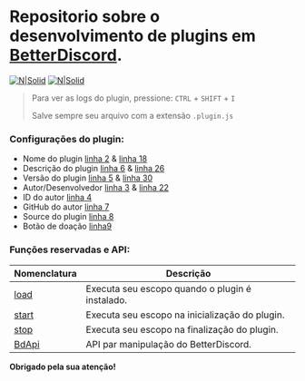 # Repositorio sobre o desenvolvimento de plugins em [BetterDiscord](https://github.com/BetterDiscord/Installer/releases/tag/v1.0.0-beta).

[![N|Solid](https://cdn.discordapp.com/attachments/631607183301148672/724397007170568313/paypal.png)](https://www.paypal.com/cgi-bin/webscr?cmd=_donations&business=fabinhoec2210@gmail.com&item_name=F%C3%A1bio&currency_code=BRL)  [![N|Solid](https://cdn.discordapp.com/attachments/631607183301148672/724397005543178270/picpay.png)](https://app.picpay.com/user/smuu)

> Para ver as logs do plugin, pressione: `CTRL` + `SHIFT` + `I`
> 
> Salve sempre seu arquivo com a extensão `.plugin.js`

### Configurações do plugin:
- Nome do plugin [linha 2](/TemplatePlugin.plugin.js#L2) & [linha 18](/TemplatePlugin.plugin.js#L18)
- Descrição do plugin [linha 6](/TemplatePlugin.plugin.js#L6) & [linha 26](/TemplatePlugin.plugin.js#L26)
- Versão do plugin [linha 5](/TemplatePlugin.plugin.js#L5) & [linha 30](/TemplatePlugin.plugin.js#L30)
- Autor/Desenvolvedor [linha 3](/TemplatePlugin.plugin.js#L3) & [linha 22](/TemplatePlugin.plugin.js#L22)
- ID do autor [linha 4](/TemplatePlugin.plugin.js#L4)
- GitHub do autor [linha 7](/TemplatePlugin.plugin.js#L7)
- Source do plugin [linha 8](/TemplatePlugin.plugin.js#L8)
- Botão de doação [linha9](/TemplatePlugin.plugin.js#L9)

### Funções reservadas e API:

| Nomenclatura | Descrição |
| - | - |
| [load](/TemplatePlugin.plugin.js#L34) | Executa seu escopo quando o plugin é instalado.
| [start](/TemplatePlugin.plugin.js#L38) | Executa seu escopo na inicialização do plugin.
| [stop](/TemplatePlugin.plugin.js#L42) | Executa seu escopo na finalização do plugin.
| [BdApi](/TemplatePlugin.plugin.js#L39) | API par manipulação do BetterDiscord.

**Obrigado pela sua atenção!**
